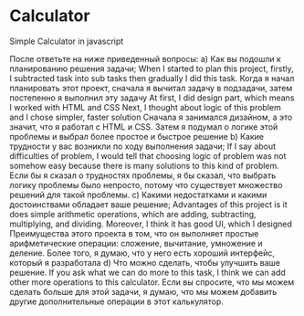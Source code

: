 # Calculator
Simple Calculator in javascript

После ответьте на ниже приведенный вопросы:
a)	Как вы подошли к планированию решения задачи;
When I started to plan this project, firstly, I subtracted task into sub tasks then gradually I did this task.
Когда я начал планировать этот проект, сначала я вычитал задачу в подзадачи, затем постепенно я выполнил эту задачу
At first, I did design part, which means I worked with HTML and CSS Next, I thought about logic of this problem and I chose simpler, faster solution
Сначала я занимался дизайном, а это значит, что я работал с HTML и CSS. Затем я подумал о логике этой проблемы и выбрал более простое и быстрое решение
b)	Какие трудности у вас возникли по ходу выполнения задачи;
If I say about difficulties of problem, I would tell that choosing logic of problem was not somehow easy because there is many solutions to this kind of problem.
Если бы я сказал о трудностях проблемы, я бы сказал, что выбрать логику проблемы было непросто, потому что существует множество решений для такой проблемы.
c)	Какими недостатками и какими достоинствами обладает ваше решение;
Advantages of this project is it does simple arithmetic operations, which are adding, subtracting, multiplying, and dividing. Moreover, I think it has good UI, which I designed
Преимущества этого проекта в том, что он выполняет простые арифметические операции: сложение, вычитание, умножение и деление. Более того, я думаю, что у него есть хороший интерфейс, который я разработалa
d)	Что можно сделать, чтобы улучшить ваше решение.
If you ask what we can do more to this task, I think we can add other more operations to this calculator.
Если вы спросите, что мы можем сделать больше для этой задачи, я думаю, что мы можем добавить другие дополнительные операции в этот калькулятор.
